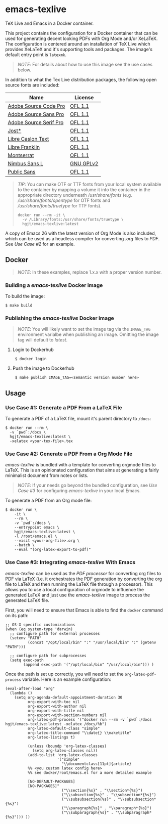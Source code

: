 # emacs-texlive

TeX Live and Emacs in a Docker container.

This project contains the configuration for a Docker container that can be used
for generating decent looking PDFs with Org Mode and/or XeLaTeX. The
configuration is centered around an installation of TeX Live which provides
XeLaTeX and it's supporting tools and packages. The image's default entry point
is `latexmk`.

> *NOTE*: For details about how to use this image see the use cases below.

In addition to what the Tex Live distribution packages, the following open
source fonts are included:

| Name                                                                      | License     |
| ------------------------------------------------------------------------- | ----------- |
| [Adobe Source Code Pro](https://github.com/adobe-fonts/source-code-pro)   | [OFL 1.1]   |
| [Adobe Source Sans Pro](https://github.com/adobe-fonts/source-sans-pro)   | [OFL 1.1]   |
| [Adobe Source Serif Pro](https://github.com/adobe-fonts/source-serif-pro) | [OFL 1.1]   |
| [Jost*](https://github.com/indestructible-type/Jost)                      | [OFL 1.1]   |
| [Libre Caslon Text](https://github.com/impallari/Libre-Caslon-Text)       | [OFL 1.1]   |
| [Libre Franklin](https://github.com/impallari/Libre-Franklin)             | [OFL 1.1]   |
| [Montserrat](https://github.com/JulietaUla/Montserrat)                    | [OFL 1.1]   |
| [Nimbus Sans L](https://www.fontsquirrel.com/fonts/nimbus-sans-l)         | [GNU GPLv2] |
| [Public Sans](https://github.com/uswds/public-sans)                       | [OFL 1.1]   |

[OFL 1.1]: https://opensource.org/licenses/OFL-1.1
[GNU GPLv2]: https://www.gnu.org/licenses/old-licenses/gpl-2.0.en.html

> *TIP*: You can make OTF or TTF fonts from your local system available to the container by mapping a volume it into the container in the appropriate directory underneath */usr/share/fonts* (e.g. */usr/share/fonts/opentype* for OTF fonts and */usr/share/fonts/truetype* for TTF fonts).
>
>     docker run --rm -it \
>       -v /Library/fonts:/usr/share/fonts/truetype \
>       hgjt/emacs-texlive:latest

A copy of Emacs 26 with the latest version of Org Mode is also included, which
can be used as a headless compiler for converting *.org* files to *PDF*. See
*Use Case #2* for an example.


## Docker

> *NOTE*: In these examples, replace 1.x.x with a proper version number.


### Building a *emacs-texlive* Docker image

To build the image:

    $ make build


### Publishing the *emacs-texlive* Docker image

> *NOTE*: You will likely want to set the image tag via the `IMAGE_TAG`
> environment varialbe when publishing an image. Omitting the image tag will
> default to *latest*.

1. Login to Dockerhub

        $ docker login

2. Push the image to Dockerhub

        $ make publish IMAGE_TAG=<semantic version number here>


## Usage

### Use Case #1: Generate a PDF From a LaTeX File

To generate a PDF of a LaTeX file, mount it's parent directory to `/docs`:

    $ docker run --rm \
      -v `pwd`:/docs \
      hgjt/emacs-texlive:latest \
      -xelatex <your-tex-file>.tex


### Use Case #2: Generate a PDF From a Org Mode File

*emacs-texlive* is bundled with a template for converting orgmode files to
LaTeX. This is an opinionated configuration that aims at generating a fairly
minimalist document from notes or lists.

> *NOTE*: If your needs go beyond the bundled configuration, see *Use Case #3*
> for configuring *emacs-texlive* in your local Emacs.

To generate a PDF from an Org mode file:

    $ docker run \
        -it \
        --rm \
        -v `pwd`:/docs \
        --entrypoint emacs \
        hgjt/emacs-texlive:latest \
        -l /root/emacs.el \
        --visit <your-org-file>.org \
        --batch \
        --eval "(org-latex-export-to-pdf)"


### Use Case #3: Integrating *emacs-texlive* With Emacs

*emacs-texlive* can be used as the *PDF processor* for converting org files to
PDF via LaTeX (i.e. it orchestrates the PDF generation by converting the org
file to LaTeX and then running the LaTeX file through a processor). This allows
you to use a local configuration of orgmode to influence the generated LaTeX and
just use the *emacs-texlive* image to process the generated LaTeX file.

First, you will need to ensure that Emacs is able to find the `docker` command
on its path:

```elisp
;; OS-X specific customizations
(when (eq system-type 'darwin)
  ;; configure path for external processes
  (setenv "PATH"
          (concat "/opt/local/bin" ":" "/usr/local/bin" ":" (getenv "PATH")))

  ;; configure path for subprocesses
  (setq exec-path
        (append exec-path '("/opt/local/bin" "/usr/local/bin"))) )
```

Once the path is set up correctly, you will need to set the `org-latex-pdf-process` variable. Here is an example configuration:

```elisp
(eval-after-load "org"
  (lambda ()
    (setq org-agenda-default-appointment-duration 30
          org-export-with-toc nil
          org-export-with-author nil
          org-export-with-title nil
          org-export-with-section-numbers nil
          org-latex-pdf-process '("docker run --rm -v `pwd`:/docs hgjt/emacs-texlive:latest -xelatex /docs/%b")
          org-latex-default-class "simple"
          org-latex-title-command "\\date{} \\maketitle"
          org-latex-listings t)

          (unless (boundp 'org-latex-classes)
            (setq org-latex-classes nil))
          (add-to-list 'org-latex-classes
                       '("simple"
                         "\\documentclass[11pt]{article}
          %% <you custom latex config here>
          %% see docker/root/emacs.el for a more detailed example

          [NO-DEFAULT-PACKAGES]
          [NO-PACKAGES]"
                         ("\\section{%s}" . "\\section*{%s}")
                         ("\\subsection{%s}" . "\\subsection*{%s}")
                         ("\\subsubsection{%s}" . "\\subsubsection*{%s}")
                         ("\\paragraph{%s}" . "\\paragraph*{%s}")
                         ("\\subparagraph{%s}" . "\\subparagraph*{%s}"))) ))
```
